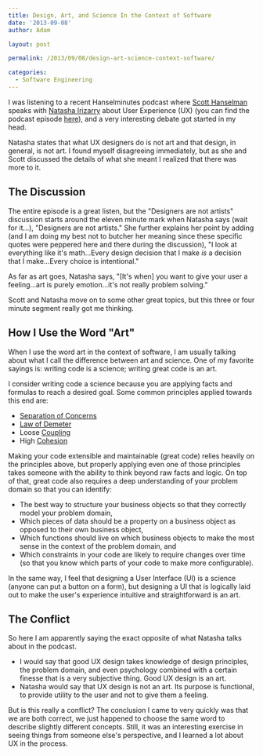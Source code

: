 ```yaml
---
title: Design, Art, and Science In the Context of Software
date: '2013-09-08'
author: Adam

layout: post

permalink: /2013/09/08/design-art-science-context-software/

categories:
  - Software Engineering
---
```

I was listening to a recent Hanselminutes podcast where [Scott
Hanselman](https://twitter.com/shanselman) speaks with [Natasha
Irizarry](https://twitter.com/natashairizarry) about User Experience (UX) (you
can find the podcast episode
[here](http://www.hanselminutes.com/387/demystifying-ux-with-natasha-irizarry)),
and a very interesting debate got started in my head.

Natasha states that what UX designers do is not art and that design, in general,
is not art. I found myself disagreeing immediately, but as she and Scott
discussed the details of what she meant I realized that there was more to it.

## The Discussion

The entire episode is a great listen, but the "Designers are not artists"
discussion starts around the eleven minute mark when Natasha says (wait for
it...), "Designers are not artists." She further explains her point by adding
(and I am doing my best not to butcher her meaning since these specific quotes
were peppered here and there during the discussion), "I look at everything like
it's math...Every design decision that I make _is_ a decision that I
make...Every choice is intentional."

As far as art goes, Natasha says, "[It's when] you want to give your user a
feeling...art is purely emotion...it's not really problem solving."

Scott and Natasha move on to some other great topics, but this three or four
minute segment really got me thinking.

## How I Use the Word "Art"

When I use the word art in the context of software, I am usually talking about
what I call the difference between art and science. One of my favorite sayings
is: writing code is a science; writing great code is an art.

I consider writing code a science because you are applying facts and formulas to
reach a desired goal. Some common principles applied towards this end are:

- [Separation of Concerns](http://en.wikipedia.org/wiki/Separation_of_concerns)
- [Law of Demeter](http://en.wikipedia.org/wiki/Law_of_Demeter)
- Loose [Coupling](http://en.wikipedia.org/wiki/Coupling_(computer_programming))
- High [Cohesion](http://en.wikipedia.org/wiki/Cohesion_(computer_science))

Making your code extensible and maintainable (great code) relies heavily on the
principles above, but properly applying even one of those principles takes
someone with the ability to think beyond raw facts and logic. On top of that,
great code also requires a deep understanding of your problem domain so that you
can identify:

- The best way to structure your business objects so that they correctly model
  your problem domain,
- Which pieces of data should be a property on a business object as opposed to
  their own business object,
- Which functions should live on which business objects to make the most sense
  in the context of the problem domain, and
- Which constraints in your code are likely to require changes over time (so
  that you know which parts of your code to make more configurable).

In the same way, I feel that designing a User Interface (UI) is a science
(anyone can put a button on a form), but designing a UI that is logically laid
out to make the user's experience intuitive and straightforward is an art.

## The Conflict

So here I am apparently saying the exact opposite of what Natasha talks about in
the podcast.

- I would say that good UX design takes knowledge of design principles, the
  problem domain, and even psychology combined with a certain finesse that is a
  very subjective thing. Good UX design is an art.
- Natasha would say that UX design is not an art. Its purpose is functional, to
  provide utility to the user and not to give them a feeling.

But is this really a conflict? The conclusion I came to very quickly was that we
are both correct, we just happened to choose the same word to describe slightly
different concepts. Still, it was an interesting exercise in seeing things from
someone else's perspective, and I learned a lot about UX in the process.
